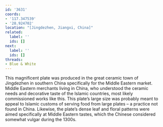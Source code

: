 ```yaml
---
id: '3631'
coords:
- '117.347539'
- '28.924702'
location: "[Jingdezhen, Jiangxi, China]"
related:
  label: ''
  ids: []
next:
  label: ''
  ids: []
threads:
- Blue & White
---
```


This magnificent plate was produced in the great ceramic town of Jingdezhen in southern China specifically for the Middle Eastern market. Middle Eastern merchants living in China, who understood the ceramic needs and decorative taste of the Islamic countries, most likely commissioned works like this. This plate’s large size was probably meant to appeal to Islamic customs of serving food from large plates – a practice not found in China. Likewise, the plate’s dense leaf and floral patterns were aimed specifically at Middle Eastern tastes, which the Chinese considered somewhat vulgar during the 1300s.
